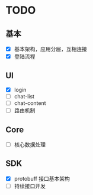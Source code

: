 # TODO

## 基本

- [x] 基本架构，应用分层，互相连接
- [x] 登陆流程

## UI

- [x] login
- [ ] chat-list
- [ ] chat-content
- [ ] 路由机制

## Core

- [ ] 核心数据处理

## SDK

- [x] protobuff 接口基本架构
- [ ] 持续接口开发
